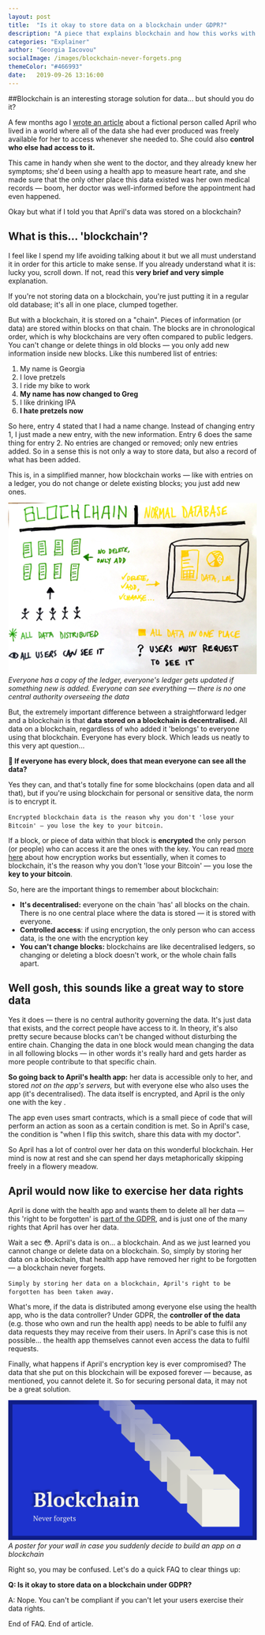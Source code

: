 ```yaml
---
layout: post
title:  "Is it okay to store data on a blockchain under GDPR?"
description: "A piece that explains blockchain and how this works with GDPR; you cannot store data on blockchain and be GDPR compliant because data cannot be deleted from a blockchain"
categories: "Explainer"
author: "Georgia Iacovou"
socialImage: /images/blockchain-never-forgets.png
themeColor: "#466993"
date:   2019-09-26 13:16:00
---
```


##Blockchain is an interesting storage solution for data... but should you do it?

A few months ago I [wrote an article](https://blog.metomic.io/main/2019/04/24/open-data.html) about a fictional person called April who lived in a world where all of the data she had ever produced was freely available for her to access whenever she needed to. She could also **control who else had access to it.**

This came in handy when she went to the doctor, and they already knew her symptoms; she'd been using a health app to measure heart rate, and she made sure that the only other place this data existed was her own medical records — boom, her doctor was well-informed before the appointment had even happened.

Okay but what if I told you that April's data was stored on a blockchain?

## What is this... 'blockchain'?

I feel like I spend my life avoiding talking about it but we all must understand it in order for this article to make sense. If you already understand what it is: lucky you, scroll down. If not, read this **very brief and very simple** explanation. 

If you're not storing data on a blockchain, you're just putting it in a regular old database; it's all in one place, clumped together.

But with a blockchain, it is stored on a "chain". Pieces of information (or data) are stored within blocks on that chain. The blocks are in chronological order, which is why blockchains are very often compared to public ledgers. You can't change or delete things in old blocks — you only add new information inside new blocks. Like this numbered list of entries:

1. My name is Georgia
2. I love pretzels
3. I ride my bike to work
4. **My name has now changed to Greg**
5. I like drinking IPA
6. **I hate pretzels now**

So here, entry 4 stated that I had a name change. Instead of changing entry 1, I just made a new entry, with the new information. Entry 6 does the same thing for entry 2. No entries are changed or removed; only new entries added. So in a sense this is not only a way to store data, but also a record of what has been added.

This is, in a simplified manner, how blockchain works — like with entries on a ledger, you do not change or delete existing blocks; you just add new ones.

![diagram illustrating the difference between a blockchain and a normal database](/images/blockchain-vs-not.jpg)
*Everyone has a copy of the ledger, everyone's ledger gets updated if something new is added. Everyone can see everything — there is no one central authority overseeing the data*

But, the extremely important difference between a straightforward ledger and a blockchain is that **data stored on a blockchain is decentralised.** All data on a blockchain, regardless of who added it 'belongs' to everyone using that blockchain. Everyone has every block. Which leads us neatly to this very apt question...

**🤔 If everyone has every block, does that mean everyone can see all the data?**

Yes they can, and that's totally fine for some blockchains (open data and all that), but if you're using blockchain for personal or sensitive data, the norm is to encrypt it.

`Encrypted blockchain data is the reason why you don't 'lose your Bitcoin' — you lose the key to your bitcoin.`

If a block, or piece of data within that block is **encrypted** the only person (or people) who can access it are the ones with the key. You can read [more here](https://blog.metomic.io/main/2019/09/10/cryptography-explained.html) about how encryption works but essentially, when it comes to blockchain, it's the reason why you don't 'lose your Bitcoin' — you lose the **key to your bitcoin**.

So, here are the important things to remember about blockchain:

- **It's decentralised:** everyone on the chain 'has' all blocks on the chain. There is no one central place where the data is stored — it is stored with everyone.
- **Controlled access**: if using encryption, the only person who can access data, is the one with the encryption key
- **You can't change blocks:** blockchains are like decentralised ledgers, so changing or deleting a block doesn't work, or the whole chain falls apart.

## Well gosh, this sounds like a great way to store data

Yes it does — there is no central authority governing the data. It's just data that exists, and the correct people have access to it. In theory, it's also pretty secure because blocks can't be changed without disturbing the entire chain. Changing the data in one block would mean changing the data in all following blocks — in other words it's really hard and gets harder as more people contribute to that specific chain. 

**So going back to April's health app:** her data is accessible only to her, and stored *not on the app's servers,* but with everyone else who also uses the app (it's decentralised). The data itself is encrypted, and April is the only one with the key . 

The app even uses smart contracts, which is a small piece of code that will perform an action as soon as a certain condition is met. So in April's case, the condition is "when I flip this switch, share this data with my doctor".

So April has a lot of control over her data on this wonderful blockchain. Her mind is now at rest and she can spend her days metaphorically skipping freely in a flowery meadow.

## April would now like to exercise her data rights

April is done with the health app and wants them to delete all her data — this 'right to be forgotten' is [part of the GDPR](https://gdpr-info.eu/art-15-gdpr/), and is just one of the many rights that April has over her data.

Wait a sec 😳. April's data is on... a blockchain. And as we just learned you cannot change or delete data on a blockchain. So, simply by storing her data on a blockchain, that health app have removed her right to be forgotten — a blockchain never forgets.

`Simply by storing her data on a blockchain, April's right to be forgotten has been taken away.`

What's more, if the data is distributed among everyone else using the health app, who is the data controller? Under GDPR, the **controller of the data** (e.g. those who own and run the health app) needs to be able to fulfil any data requests they may receive from their users. In April's case this is not possible... the health app themselves cannot even access the data to fulfil requests.

Finally, what happens if April's encryption key is ever compromised? The data that she put on this blockchain will be exposed forever — because, as mentioned, you cannot delete it. So for securing personal data, it may not be a great solution.

![a graphic reading 'blockchain never forgets'](/images/blockchain-never-forgets.png)
*A poster for your wall in case you suddenly decide to build an app on a blockchain*

Right so, you may be confused. Let's do a quick FAQ to clear things up:

**Q: Is it okay to store data on a blockchain under GDPR?**

A: Nope. You can't be compliant if you can't let your users exercise their data rights. 

End of FAQ. End of article.